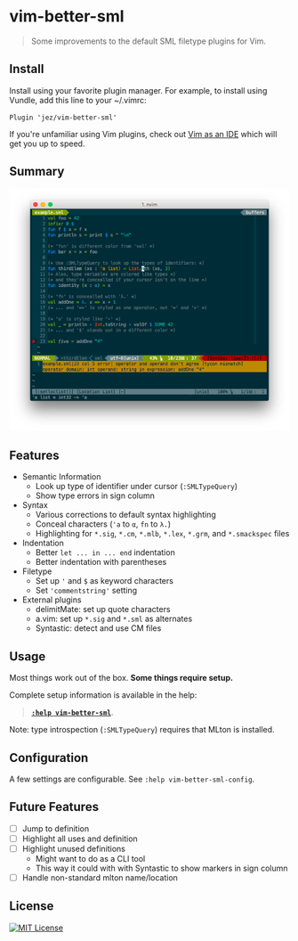 # vim-better-sml

> Some improvements to the default SML filetype plugins for Vim.


## Install

Install using your favorite plugin manager. For example, to install using
Vundle, add this line to your ~/.vimrc:

```
Plugin 'jez/vim-better-sml'
```

If you're unfamiliar using Vim plugins, check out [Vim as an IDE][vim-ide] which
will get you up to speed.

## Summary

[![Screenshot](sample/example.png)](https://raw.githubusercontent.com/jez/vim-better-sml/master/sample/example.png)

## Features

- Semantic Information
  - Look up type of identifier under cursor (`:SMLTypeQuery`)
  - Show type errors in sign column
- Syntax
  - Various corrections to default syntax highlighting
  - Conceal characters (`'a` to `α`, `fn` to `λ.`)
  - Highlighting for `*.sig`, `*.cm`, `*.mlb`, `*.lex`, `*.grm`, and
    `*.smackspec` files
- Indentation
  - Better `let ... in ... end` indentation
  - Better indentation with parentheses
- Filetype
  - Set up `'` and `$` as keyword characters
  - Set `'commentstring'` setting
- External plugins
  - delimitMate: set up quote characters
  - a.vim: set up `*.sig` and `*.sml` as alternates
  - Syntastic: detect and use CM files

## Usage

Most things work out of the box. **Some things require setup.**

Complete setup information is available in the help:

> [**`:help vim-better-sml`**](doc/vim-better-sml.txt).

Note: type introspection (`:SMLTypeQuery`) requires that MLton is installed.

## Configuration

A few settings are configurable. See `:help vim-better-sml-config`.

## Future Features

- [ ] Jump to definition
- [ ] Highlight all uses and definition
- [ ] Highlight unused definitions
  - Might want to do as a CLI tool
  - This way it could with with Syntastic to show markers in sign column
- [ ] Handle non-standard mlton name/location

## License

[![MIT License](https://img.shields.io/badge/license-MIT-blue.svg)](https://jez.io/MIT-LICENSE.txt)

<!-- References -->

[vim-ide]: https://github.com/jez/vim-as-an-ide
